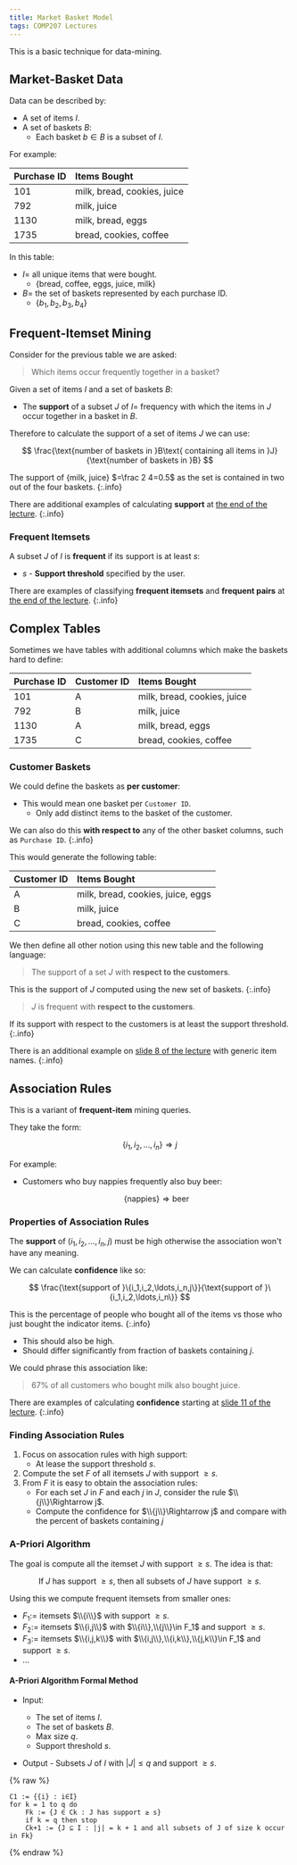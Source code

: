 ```yaml
---
title: Market Basket Model
tags: COMP207 Lectures
---
```

This is a basic technique for data-mining.

## Market-Basket Data
Data can be described by:

* A set of items $I$.
* A set of baskets $B$:
	* Each basket $b\in B$ is a subset of $I$.
	
For example:

| Purchase ID | Items Bought |
| :-- | :-- |
| 101 | milk, bread, cookies, juice |
| 792 | milk, juice |
| 1130 | milk, bread, eggs |
| 1735 | bread, cookies, coffee |

In this table:

* $I=$ all unique items that were bought.
	* {bread, coffee, eggs, juice, milk}
* $B=$ the set of baskets represented by each purchase ID.
	* {$b_1,b_2,b_3,b_4$}
	
## Frequent-Itemset Mining
Consider for the previous table we are asked:

> Which items occur frequently together in a basket?

Given a set of items $I$ and a set of baskets $B$:

* The **support** of a subset $J$ of $I=$ frequency with which the items in $J$ occur together in a basket in $B$.

Therefore to calculate the support of a set of items $J$ we can use:

$$
\frac{\text{number of baskets in }B\text{ containing all items in }J}{\text{number of baskets in }B}
$$

The support of {milk, juice} $=\frac 2 4=0.5$ as the set is contained in two out of the four baskets.
{:.info}

There are additional examples of calculating **support** at [the end of the lecture](https://liverpool.instructure.com/courses/46572/pages/basics-of-market-basket-model?module_item_id=1218373).
{:.info}

### Frequent Itemsets
A subset $J$ of $I$ is **frequent** if its support is at least $s$:

* $s$ - **Support threshold** specified by the user.

There are examples of classifying **frequent itemsets** and **frequent pairs** at [the end of the lecture](https://liverpool.instructure.com/courses/46572/pages/basics-of-market-basket-model?module_item_id=1218373).
{:.info}

## Complex Tables
Sometimes we have tables with additional columns which make the baskets hard to define:

| Purchase ID | Customer ID | Items Bought |
| :-- | :-- | :-- |
| 101 | A | milk, bread, cookies, juice |
| 792 | B | milk, juice |
| 1130 | A | milk, bread, eggs |
| 1735 | C | bread, cookies, coffee |

### Customer Baskets
We could define the baskets as **per customer**:

* This would mean one basket per `Customer ID`.
	* Only add distinct items to the basket of the customer.
	
We can also do this **with respect to** any of the other basket columns, such as `Purchase ID`.
{:.info}
	
This would generate the following table:

| Customer ID | Items Bought |
| :-- | :-- |
| A | milk, bread, cookies, juice, eggs |
| B | milk, juice |
| C | bread, cookies, coffee |


We then define all other notion using this new table and the following language:

> The support of a set $J$ with **respect to the customers**.

This is the support of $J$ computed using the new set of baskets.
{:.info}

> $J$ is frequent with **respect to the customers**.

If its support with respect to the customers is at least the support threshold.
{:.info}

There is an additional example on [slide 8 of the lecture](https://liverpool.instructure.com/courses/46572/pages/more-about-the-market-basket-model?module_item_id=1218374) with generic item names.
{:.info}

## Association Rules
This is a variant of **frequent-item** mining queries.

They take the form:

$$
\{i_1,i_2,\ldots,i_n\}\Rightarrow j
$$

For example:

* Customers who buy nappies frequently also buy beer:
	
	$$
	\{\text{nappies}\}\Rightarrow \text{beer}
	$$
	
### Properties of Association Rules
The **support** of ($i_1,i_2,\ldots,i_n,j$) must be high otherwise the association won't have any meaning.

We can calculate **confidence** like so:

$$
\frac{\text{support of }\{i_1,i_2,\ldots,i_n,j\}}{\text{support of }\{i_1,i_2,\ldots,i_n\}}
$$

This is the percentage of people who bought all of the items vs those who just bought the indicator items.
{:.info}

* This should also be high.
* Should differ significantly from fraction of baskets containing $j$.

We could phrase this association like:

> 67% of all customers who bought milk also bought juice.

There are examples of calculating **confidence** starting at [slide 11 of the lecture](https://liverpool.instructure.com/courses/46572/pages/more-about-the-market-basket-model?module_item_id=1218374).
{:.info}

### Finding Association Rules

1. Focus on assocation rules with high support:
	* At lease the support threshold $s$.
1. Compute the set $F$ of all itemsets $J$ with support $\geq s$.
1. From $F$ it is easy to obtain the association rules:
	* For each set $J$ in $F$ and each $j$ in $J$, consider the rule $\\{j\\}\Rightarrow j$.
	* Compute the confidence for $\\{j\\}\Rightarrow j$ and compare with the percent of baskets containing $j$

### A-Priori Algorithm
The goal is compute all the itemset $J$ with support $\geq s$. The idea is that:

$$
\text{If }J\text{ has support }\geq s\text{, then all subsets of }J\text{ have support }\geq s\text{.}
$$

Using this we compute frequent itemsets from smaller ones:

* $F_1:=$ itemsets $\\{i\\}$ with support $\geq s$.
* $F_2:=$ itemsets $\\{i,j\\}$ with $\\{i\\},\\{j\\}\in F_1$ and support $\geq s$.
* $F_3:=$ itemsets $\\{i,j,k\\}$ with $\\{i,j\\},\\{i,k\\},\\{j,k\\}\in F_1$ and support $\geq s$.
* ...

#### A-Priori Algorithm Formal Method

* Input:
	* The set of items $I$.
	* The set of baskets $B$.
	* Max size $q$.
	* Support threshold $s$.

* Output - Subsets $J$ of $I$ with $\lvert J\rvert\leq q$ and support $\geq s$.

{% raw %}
```
C1 := {{i} : i∈I}
for k = 1 to q do
	Fk := {J ∈ Ck : J has support ≥ s}
	if k = q then stop
	Ck+1 := {J ⊆ I : |j| = k + 1 and all subsets of J of size k occur in Fk}
```
{% endraw %}